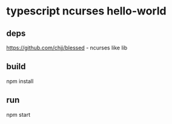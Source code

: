 # typescript ncurses hello-world

## deps

https://github.com/chjj/blessed - ncurses like lib

## build

npm install

## run

npm start
